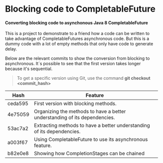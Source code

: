 # Blocking code to CompletableFuture

#### Converting blocking code to asynchonous Java 8 CompletableFuture

This is a project to demonstrate to a friend how a code can be written to take advantage of CompletableFutures 
asynchronous code. But this is a dummy code with a lot of empty methods that only have code to generate delay.

Below are the relevant commits to show the conversion from blocking to asynchronous. It´s possible to see that the
first version takes longer because it's sequential.

>To get a specific version using Git, use the command **git checkout <commit_hash>**

|Hash|Feature|
|---|---|
|ceda595| First version with blocking methods.|
|4e75059| Organizing the methods to have a better understanding of its dependencies.|
|53ac7a2| Extracting methods to have a better understanding of its dependencies.|
|a003f67| Using CompletableFuture to use its asynchronous feature.|
|b82e0e8| Showing how CompletionStages can be chained|

